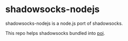 shadowsocks-nodejs
==================

shadowsocks-nodejs is a node.js port of shadowsocks.

This repo helps shadowsocks bundled into [poi](https://github.com/yudachi/poi).
